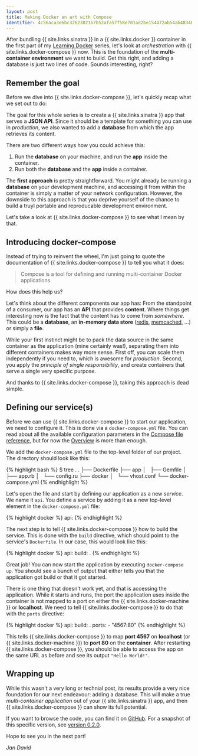 ```yaml
---
layout: post
title: Making Docker an art with Compose
identifier: 4c56aca3e6bc32623821b7b52afa57f58e701ad2be154472ab54ab4834647d1e
---
```


After bundling {{ site.links.sinatra }} in a {{ site.links.docker }} container
in the first part of my
[Learning Docker](http://coding.jandavid.de/2016/01/17/learning-docker/) series,
let's look at _orchestration_ with {{ site.links.docker-compose }} now. This is
the foundation of the **multi-container environment** we want to build. Get this
right, and adding a database is just two lines of code. Sounds interesting,
right?

## Remember the goal

Before we dive into {{ site.links.docker-compose }}, let's quickly recap what we
set out to do:

The goal for this whole series is to create a {{ site.links.sinatra }} app that
serves a **JSON API**. Since it should be a template for something you can use
in _production_, we also wanted to add a **database** from which the app
retrieves its content.

There are two different ways how you could achieve this:

1. Run the **database** on your machine, and run the **app** inside the
   container.
2. Run both the **database** and the **app** inside a container.

The **first approach** is pretty straightforward. You might already be running a
**database** on your development machine, and accessing it from within the
container is simply a matter of your network configuration. However, the
downside to this approach is that you deprive yourself of the chance to build a
truyl portable and reproducable development environment.

Let's take a look at {{ site.links.docker-compose }} to see what I mean by that.

## Introducing docker-compose

Instead of trying to reinvent the wheel, I'm just going to quote the
documentation of {{ site.links.docker-compose }} to tell you what it does:

> Compose is a tool for defining and running multi-container Docker
> applications.

How does this help us?

Let's think about the different components our app has: From the standpoint of a
consumer, our app has an **API** that provides **content**. Where things get
interesting now is the fact that the content has to come from _somewhere_. This
could be a **database**, an **in-memory data store** ([redis](http://redis.io),
[memcached](http://memcached.org), ...) or simply a **file**.

While your first instinct might be to pack the data source in the same container
as the application (mine certainly was!), separating them into different
containers makes way more sense. First off, you can scale them independently if
you need to, which is awesome for _production_. Second, you apply the _principle
of single responsibility_, and create containers that serve a single very
specific purpose.

And thanks to {{ site.links.docker-compose }}, taking this approach is dead
simple.

## Defining our service(s)

Before we can use {{ site.links.docker-compose }} to start our application, we
need to configure it. This is done via a `docker-compose.yml` file. You can read
about all the available configuration parameters in the
[Compose file reference](https://docs.docker.com/compose/compose-file/), but for
now the [Overview](https://docs.docker.com/compose/#overview-of-docker-compose)
is more than enough.

We add the `docker-compose.yml` file to the top-level folder of our project.
The directory should look like this:

{% highlight bash %}
$ tree .
.
├── Dockerfile
├── app
│   ├── Gemfile
│   ├── app.rb
│   └── config.ru
├── docker
│   └── vhost.conf
└── docker-compose.yml
{% endhighlight %}

Let's open the file and start by defining our application as a new _service_. We
name it `api`. You define a service by adding it as a new top-level element in
the `docker-compose.yml` file:

{% highlight docker %}
api:
{% endhighlight %}

The next step is to tell {{ site.links.docker-compose }} how to build the
service. This is done with the `build` directive, which should point to the
service's `Dockerfile`. In our case, this would look like this:

{% highlight docker %}
api:
  build: .
{% endhighlight %}

Great job! You can now start the application by executing `docker-compose up`.
You should see a bunch of output that either tells you that the application got
build or that it got started.

There is one thing that doesn't work yet, and that is accessing the application.
While it starts and runs, the port the application uses inside the container is
not mapped to a port on either the {{ site.links.docker-machine }} or
**localhost**. We need to tell {{ site.links.docker-compose }} to do that with
the `ports` directive:

{% highlight docker %}
api:
  build: .
  ports:
    - "4567:80"
{% endhighlight %}

This tells {{ site.links.docker-compose }} to map **port 4567** on **localhost**
(or {{ site.links.docker-machine }}) to **port 80** on the **container**. After
restarting {{ site.links.docker-compose }}, you should be able to access the app
on the same URL as before and see its output `"Hello World!"`.

## Wrapping up

While this wasn't a very long or technial post, its results provide a very nice
foundation for our next endeavour: adding a database. This will make a true
_multi-container application_ out of your {{ site.links.sinatra }} app, and then
{{ site.links.docker-compose }} can show its full potential.

If you want to browse the code, you can find it on
[GitHub](https://github/jdno/docker-sinatra-api). For a snapshot of this
specific version, see [version 0.2.0](https://github.com/jdno/docker-sinatra-api/tree/0.2.0).

Hope to see you in the next part!

_Jan David_
